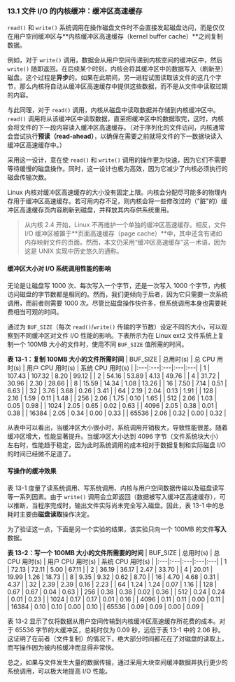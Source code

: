 ### **13.1 文件 I/O 的内核缓冲：缓冲区高速缓存**

`read()` 和 `write()` 系统调用在操作磁盘文件时不会直接发起磁盘访问，而是仅仅在用户空间缓冲区与**内核缓冲区高速缓存（kernel buffer cache）**之间复制数据。

例如，对于 `write()` 调用，数据会从用户空间传递到内核空间的缓冲区中，然后 `write()` 随即返回。在后续某个时刻，内核会将其缓冲区中的数据写入（刷新至）磁盘。这个过程是**异步**的。如果在此期间，另一进程试图读取该文件的这几个字节，那么内核将自动从缓冲区高速缓存中提供这些数据，而不是从文件中读取过期的内容。

与此同理，对于 `read()` 调用，内核从磁盘中读取数据并存储到内核缓冲区中。`read()` 调用将从该缓冲区中读取数据，直至把缓冲区中的数据取完，这时，内核会将文件的下一段内容读入缓冲区高速缓存。（对于序列化的文件访问，内核通常会尝试执行**预读（read-ahead）**，以确保在需要之前就将文件的下一数据块读入缓冲区高速缓存中。）

采用这一设计，意在使 `read()` 和 `write()` 调用的操作更为快速，因为它们不需要等待缓慢的磁盘操作。同时，这一设计也极为高效，因为它减少了内核必须执行的磁盘传输次数。

Linux 内核对缓冲区高速缓存的大小没有固定上限。内核会分配尽可能多的物理内存用于缓冲区高速缓存。若可用内存不足，则内核会将一些修改过的（"脏"的）缓冲区高速缓存页内容刷新到磁盘，并释放其内存供系统重用。

> 从内核 2.4 开始，Linux 不再维护一个单独的缓冲区高速缓存。相反，文件 I/O 缓冲区被置于**页面高速缓存（page cache）**中，其中还含有诸如内存映射文件的页面。然而，本文仍采用“缓冲区高速缓存”这一术语，因为这是 UNIX 实现中历史悠久的通称。

#### **缓冲区大小对 I/O 系统调用性能的影响**

无论是让磁盘写 1000 次、每次写入一个字节，还是一次写入 1000 个字节，内核访问磁盘的字节数都是相同的。然而，我们更倾向于后者，因为它只需要一次系统调用，而前者则需要 1000 次。尽管比磁盘操作快许多，但系统调用本身也需要耗费相当可观的时间。

通过为 `BUF_SIZE`（每次 `read()`/`write()` 传输的字节数）设定不同的大小，可以观察到不同缓冲区对文件 I/O 性能的影响。下表所示为在 Linux ext2 文件系统上复制一个 100MB 大小的文件时，使用不同 `BUF_SIZE` 值所需的时间。

**表 13-1：复制 100MB 大小的文件所需时间**
| BUF_SIZE | 总用时(s) | 总 CPU 用时(s) | 用户 CPU 用时(s) | 系统 CPU 用时(s) |
|:---|:---|:---|:---|:---|
| 1 | 107.43 | 107.32 | 8.20 | 99.12 |
| 2 | 54.16 | 53.89 | 4.13 | 49.76 |
| 4 | 31.72 | 30.96 | 2.30 | 28.66 |
| 8 | 15.59 | 14.34 | 1.08 | 13.26 |
| 16 | 7.50 | 7.14 | 0.51 | 6.63 |
| 32 | 3.76 | 3.68 | 0.26 | 3.41 |
| 64 | 2.19 | 2.04 | 0.13 | 1.91 |
| 128 | 2.16 | 1.59 | 0.11 | 1.48 |
| 256 | 2.06 | 1.75 | 0.10 | 1.65 |
| 512 | 2.06 | 1.03 | 0.05 | 0.98 |
| 1024 | 2.05 | 0.65 | 0.02 | 0.63 |
| 4096 | 2.05 | 0.38 | 0.01 | 0.38 |
| 16384 | 2.05 | 0.34 | 0.00 | 0.33 |
| 65536 | 2.06 | 0.32 | 0.00 | 0.32 |

从表中可以看出，当缓冲区大小很小时，系统调用开销极大，导致性能很差。随着缓冲区增大，性能显著提升。当缓冲区大小达到 4096 字节（文件系统块大小）左右时，性能趋于稳定，因为此时系统调用的成本相对于数据复制和实际磁盘 I/O 的时间已经微不足道了。

#### **写操作的缓冲效果**

表 13-1 度量了读系统调用、写系统调用、内核与用户空间数据传输以及磁盘读写等一系列因素。由于 `write()` 调用会立即返回（数据被写入缓冲区高速缓存），可以推断，当程序完成时，输出文件实际尚未完全写入磁盘。因此，表 13-1 中的总耗时主要由**磁盘读取**操作决定。

为了验证这一点，下面是另一个实验的结果，该实验只向一个 100MB 的文件**写入**数据。

**表 13-2：写一个 100MB 大小的文件所需要的时间**
| BUF_SIZE | 总用时(s) | 总 CPU 用时(s) | 用户 CPU 用时(s) | 系统 CPU 用时(s) |
|:---|:---|:---|:---|:---|
| 1 | 72.13 | 72.11 | 5.00 | 67.11 |
| 2 | 36.19 | 36.17 | 2.47 | 33.70 |
| 4 | 20.01 | 19.99 | 1.26 | 18.73 |
| 8 | 9.35 | 9.32 | 0.62 | 8.70 |
| 16 | 4.70 | 4.68 | 0.31 | 4.37 |
| 32 | 2.39 | 2.39 | 0.16 | 2.23 |
| 64 | 1.24 | 1.24 | 0.07 | 1.16 |
| 128 | 0.67 | 0.67 | 0.04 | 0.63 |
| 256 | 0.38 | 0.38 | 0.02 | 0.36 |
| 512 | 0.24 | 0.24 | 0.01 | 0.23 |
| 1024 | 0.17 | 0.17 | 0.01 | 0.16 |
| 4096 | 0.11 | 0.11 | 0.00 | 0.11 |
| 16384 | 0.10 | 0.10 | 0.00 | 0.10 |
| 65536 | 0.09 | 0.09 | 0.00 | 0.09 |

表 13-2 显示了仅将数据从用户空间传输到内核缓冲区高速缓存所花费的成本。对于 65536 字节的大缓冲区，总耗时仅为 0.09 秒，远低于表 13-1 中的 2.06 秒。这证明了在前者（文件复制）的情况下，绝大部分时间都花在了对磁盘的读取上，而写操作因为被内核缓冲而显得非常快。

总之，如果与文件发生大量的数据传输，通过采用大块空间缓冲数据并执行更少的系统调用，可以极大地提高 I/O 性能。